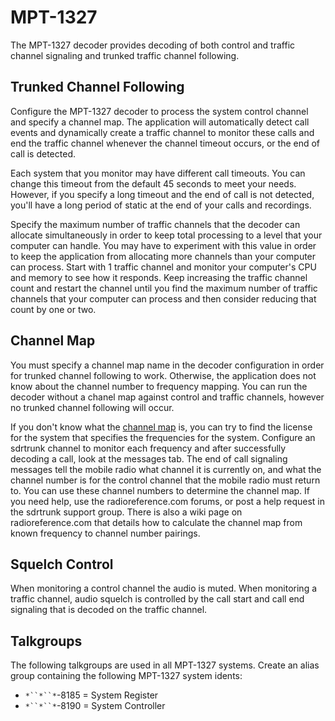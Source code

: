 # MPT-1327 #

The MPT-1327 decoder provides decoding of both control and traffic channel 
signaling and trunked traffic channel following.

## Trunked Channel Following ##

Configure the MPT-1327 decoder to process the system control channel and specify
a channel map.  The application will automatically detect call events and 
dynamically create a traffic channel to monitor these calls and end the traffic
channel whenever the channel timeout occurs, or the end of call is detected.

Each system that you monitor may have different call timeouts.  You can change
this timeout from the default 45 seconds to meet your needs.  However, if you
specify a long timeout and the end of call is not detected, you'll have a long
period of static at the end of your calls and recordings.

Specify the maximum number of traffic channels that the decoder can allocate
simultaneously in order to keep total processing to a level that your computer
can handle.  You may have to experiment with this value in order to keep the
application from allocating more channels than your computer can process.  Start
with 1 traffic channel and monitor your computer's CPU and memory to see how it
responds.  Keep increasing the traffic channel count and restart the channel
until you find the maximum number of traffic channels that your computer can 
process and then consider reducing that count by one or two.

## Channel Map ##
You must specify a channel map name in the decoder configuration in order for 
trunked channel following to work. Otherwise, the application does not know 
about the channel number to frequency mapping.  You can run the decoder without
a chanel map against control and traffic channels, however no trunked channel
following will occur.

If you don't know what the [channel map](ChannelMap_V0.3.0) is, you can try to find the license
for the system that specifies the frequencies for the system.  Configure an
sdrtrunk channel to monitor each frequency and after successfully decoding a
call, look at the messages tab.  The end of call signaling messages tell the mobile 
radio what channel it is currently on, and what the channel number is for the 
control channel that the mobile radio must return to.  You can use these 
channel numbers to determine the channel map.  If you need help, use the 
radioreference.com forums, or post a help request in the sdrtrunk support group. 
There is also a wiki page on radioreference.com that details how to calculate
the channel map from known frequency to channel number pairings.

## Squelch Control ##

When monitoring a control channel the audio is muted.  When monitoring a traffic 
channel, audio squelch is controlled by the call start and call end signaling that
is decoded on the traffic channel.

## Talkgroups ##

The following talkgroups are used in all MPT-1327 systems.  Create an alias 
group containing the following MPT-1327 system idents:

 * `*``*``*`-8185 = System Register
 * `*``*``*`-8190 = System Controller
